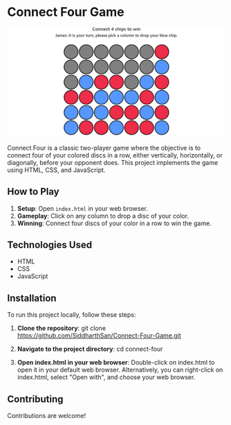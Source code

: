 # Connect Four Game

<img src="Image_Connect Four.png" alt="Screenshot of the Game" width="650">

Connect Four is a classic two-player game where the objective is to connect four of your colored discs in a row, either vertically, horizontally, or diagonally, before your opponent does. This project implements the game using HTML, CSS, and JavaScript.

## How to Play

1. **Setup**: Open `index.html` in your web browser.
2. **Gameplay**: Click on any column to drop a disc of your color.
3. **Winning**: Connect four discs of your color in a row to win the game.

## Technologies Used

- HTML
- CSS
- JavaScript

## Installation

To run this project locally, follow these steps:

1. **Clone the repository**:
   git clone https://github.com/SiddharthSan/Connect-Four-Game.git

2. **Navigate to the project directory**:
  cd connect-four

3. **Open index.html in your web browser**:
  Double-click on index.html to open it in your default web browser.
  Alternatively, you can right-click on index.html, select "Open with", and choose your web browser.

## Contributing
Contributions are welcome!
